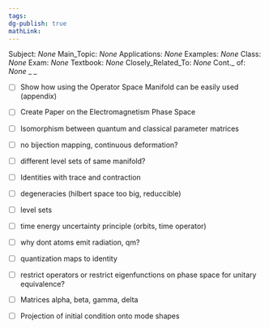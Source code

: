 ```yaml
---
tags: 
dg-publish: true
mathLink: 
---
```

Subject: _None_
Main\_Topic: _None_
Applications: _None_
Examples: _None_
Class: _None_
Exam: _None_
Textbook: _None_
Closely\_Related\_To: _None_
Cont.\_ of: _None_ 
_
_
- [ ] Show how using the Operator Space Manifold can be easily used (appendix)
- [ ] Create Paper on the Electromagnetism Phase Space 
- [ ] Isomorphism between quantum and classical parameter matrices
- [ ] no bijection mapping, continuous deformation?
- [ ] different level sets of same manifold?
- [ ] Identities with trace and contraction
- [ ] degeneracies (hilbert space too big, reduccible)
- [ ] level sets
- [ ] time energy uncertainty principle (orbits, time operator)
- [ ] why dont atoms emit radiation, qm?
- [ ] quantization maps to identity
- [ ] restrict operators or restrict eigenfunctions on phase space for unitary equivalence?
- [ ] Matrices alpha, beta, gamma, delta 
- [ ] Projection of initial condition onto mode shapes 

